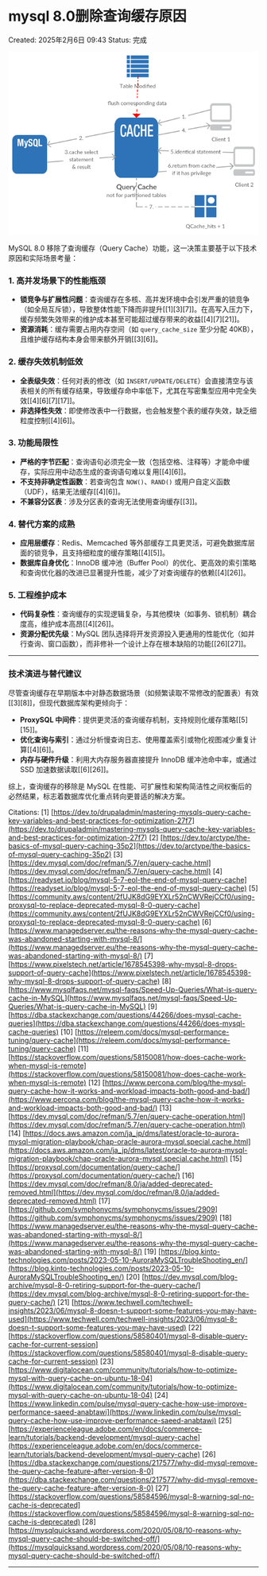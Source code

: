 # mysql 8.0删除查询缓存原因

Created: 2025年2月6日 09:43
Status: 完成

![image.png](mysql%208%200%E5%88%A0%E9%99%A4%E6%9F%A5%E8%AF%A2%E7%BC%93%E5%AD%98%E5%8E%9F%E5%9B%A0%201924bf1cd9988091a1abe3bdcc475d27/image.png)

MySQL 8.0 移除了查询缓存（Query Cache）功能，这一决策主要基于以下技术原因和实际场景考量：

### 1. **高并发场景下的性能瓶颈**

- **锁竞争与扩展性问题**：查询缓存在多核、高并发环境中会引发严重的锁竞争（如全局互斥锁），导致整体性能下降而非提升[[1][3][7]]。在高写入压力下，缓存频繁失效带来的维护成本甚至可能超过缓存带来的收益[[4][7][21]]。
- **资源消耗**：缓存需要占用内存空间（如 `query_cache_size` 至少分配 40KB），且维护缓存结构本身会带来额外开销[[3][6]]。

### 2. **缓存失效机制低效**

- **全表级失效**：任何对表的修改（如 `INSERT/UPDATE/DELETE`）会直接清空与该表相关的所有缓存结果，导致缓存命中率低下，尤其在写密集型应用中完全失效[[4][6][7][17]]。
- **非选择性失效**：即使修改表中一行数据，也会触发整个表的缓存失效，缺乏细粒度控制[[4][6]]。

### 3. **功能局限性**

- **严格的字节匹配**：查询语句必须完全一致（包括空格、注释等）才能命中缓存，实际应用中动态生成的查询语句难以复用[[4][6]]。
- **不支持非确定性函数**：若查询包含 `NOW()`、`RAND()` 或用户自定义函数（UDF），结果无法缓存[[4][6]]。
- **不兼容分区表**：涉及分区表的查询无法使用查询缓存[[3]]。

### 4. **替代方案的成熟**

- **应用层缓存**：Redis、Memcached 等外部缓存工具更灵活，可避免数据库层面的锁竞争，且支持细粒度的缓存策略[[4][5]]。
- **数据库自身优化**：InnoDB 缓冲池（Buffer Pool）的优化、更高效的索引策略和查询优化器的改进已显著提升性能，减少了对查询缓存的依赖[[4][26]]。

### 5. **工程维护成本**

- **代码复杂性**：查询缓存的实现逻辑复杂，与其他模块（如事务、锁机制）耦合度高，维护成本高昂[[4][26]]。
- **资源分配优先级**：MySQL 团队选择将开发资源投入更通用的性能优化（如并行查询、窗口函数），而非修补一个设计上存在根本缺陷的功能[[26][27]]。

---

### 技术演进与替代建议

尽管查询缓存在早期版本中对静态数据场景（如频繁读取不常修改的配置表）有效[[3][8]]，但现代数据库架构更倾向于：

- **ProxySQL 中间件**：提供更灵活的查询缓存机制，支持规则化缓存策略[[5][15]]。
- **优化查询与索引**：通过分析慢查询日志、使用覆盖索引或物化视图减少重复计算[[4][6]]。
- **内存与硬件升级**：利用大内存服务器直接提升 InnoDB 缓冲池命中率，或通过 SSD 加速数据读取[[6][26]]。

综上，查询缓存的移除是 MySQL 在性能、可扩展性和架构简洁性之间权衡后的必然结果，标志着数据库优化重点转向更普适的解决方案。

Citations:
[1] [https://dev.to/drupaladmin/mastering-mysqls-query-cache-key-variables-and-best-practices-for-optimization-27f7](https://dev.to/drupaladmin/mastering-mysqls-query-cache-key-variables-and-best-practices-for-optimization-27f7)
[2] [https://dev.to/arctype/the-basics-of-mysql-query-caching-35p2](https://dev.to/arctype/the-basics-of-mysql-query-caching-35p2)
[3] [https://dev.mysql.com/doc/refman/5.7/en/query-cache.html](https://dev.mysql.com/doc/refman/5.7/en/query-cache.html)
[4] [https://readyset.io/blog/mysql-5-7-eol-the-end-of-mysql-query-cache](https://readyset.io/blog/mysql-5-7-eol-the-end-of-mysql-query-cache)
[5] [https://community.aws/content/2fUJK8dG9EYXLr52nCWVRejCCf0/using-proxysql-to-replace-deprecated-mysql-8-0-query-cache](https://community.aws/content/2fUJK8dG9EYXLr52nCWVRejCCf0/using-proxysql-to-replace-deprecated-mysql-8-0-query-cache)
[6] [https://www.managedserver.eu/the-reasons-why-the-mysql-query-cache-was-abandoned-starting-with-mysql-8/](https://www.managedserver.eu/the-reasons-why-the-mysql-query-cache-was-abandoned-starting-with-mysql-8/)
[7] [https://www.pixelstech.net/article/1678545398-why-mysql-8-drops-support-of-query-cache](https://www.pixelstech.net/article/1678545398-why-mysql-8-drops-support-of-query-cache)
[8] [https://www.mysqlfaqs.net/mysql-faqs/Speed-Up-Queries/What-is-query-cache-in-MySQL](https://www.mysqlfaqs.net/mysql-faqs/Speed-Up-Queries/What-is-query-cache-in-MySQL)
[9] [https://dba.stackexchange.com/questions/44266/does-mysql-cache-queries](https://dba.stackexchange.com/questions/44266/does-mysql-cache-queries)
[10] [https://releem.com/docs/mysql-performance-tuning/query-cache](https://releem.com/docs/mysql-performance-tuning/query-cache)
[11] [https://stackoverflow.com/questions/58150081/how-does-cache-work-when-mysql-is-remote](https://stackoverflow.com/questions/58150081/how-does-cache-work-when-mysql-is-remote)
[12] [https://www.percona.com/blog/the-mysql-query-cache-how-it-works-and-workload-impacts-both-good-and-bad/](https://www.percona.com/blog/the-mysql-query-cache-how-it-works-and-workload-impacts-both-good-and-bad/)
[13] [https://dev.mysql.com/doc/refman/5.7/en/query-cache-operation.html](https://dev.mysql.com/doc/refman/5.7/en/query-cache-operation.html)
[14] [https://docs.aws.amazon.com/ja_jp/dms/latest/oracle-to-aurora-mysql-migration-playbook/chap-oracle-aurora-mysql.special.cache.html](https://docs.aws.amazon.com/ja_jp/dms/latest/oracle-to-aurora-mysql-migration-playbook/chap-oracle-aurora-mysql.special.cache.html)
[15] [https://proxysql.com/documentation/query-cache/](https://proxysql.com/documentation/query-cache/)
[16] [https://dev.mysql.com/doc/refman/8.0/ja/added-deprecated-removed.html](https://dev.mysql.com/doc/refman/8.0/ja/added-deprecated-removed.html)
[17] [https://github.com/symphonycms/symphonycms/issues/2909](https://github.com/symphonycms/symphonycms/issues/2909)
[18] [https://www.managedserver.eu/the-reasons-why-the-mysql-query-cache-was-abandoned-starting-with-mysql-8/](https://www.managedserver.eu/the-reasons-why-the-mysql-query-cache-was-abandoned-starting-with-mysql-8/)
[19] [https://blog.kinto-technologies.com/posts/2023-05-10-AuroraMySQLTroubleShooting_en/](https://blog.kinto-technologies.com/posts/2023-05-10-AuroraMySQLTroubleShooting_en/)
[20] [https://dev.mysql.com/blog-archive/mysql-8-0-retiring-support-for-the-query-cache/](https://dev.mysql.com/blog-archive/mysql-8-0-retiring-support-for-the-query-cache/)
[21] [https://www.techwell.com/techwell-insights/2023/06/mysql-8-doesn-t-support-some-features-you-may-have-used](https://www.techwell.com/techwell-insights/2023/06/mysql-8-doesn-t-support-some-features-you-may-have-used)
[22] [https://stackoverflow.com/questions/58580401/mysql-8-disable-query-cache-for-current-session](https://stackoverflow.com/questions/58580401/mysql-8-disable-query-cache-for-current-session)
[23] [https://www.digitalocean.com/community/tutorials/how-to-optimize-mysql-with-query-cache-on-ubuntu-18-04](https://www.digitalocean.com/community/tutorials/how-to-optimize-mysql-with-query-cache-on-ubuntu-18-04)
[24] [https://www.linkedin.com/pulse/mysql-query-cache-how-use-improve-performance-saeed-anabtawi](https://www.linkedin.com/pulse/mysql-query-cache-how-use-improve-performance-saeed-anabtawi)
[25] [https://experienceleague.adobe.com/en/docs/commerce-learn/tutorials/backend-development/mysql-query-cache](https://experienceleague.adobe.com/en/docs/commerce-learn/tutorials/backend-development/mysql-query-cache)
[26] [https://dba.stackexchange.com/questions/217577/why-did-mysql-remove-the-query-cache-feature-after-version-8-0](https://dba.stackexchange.com/questions/217577/why-did-mysql-remove-the-query-cache-feature-after-version-8-0)
[27] [https://stackoverflow.com/questions/58584596/mysql-8-warning-sql-no-cache-is-deprecated](https://stackoverflow.com/questions/58584596/mysql-8-warning-sql-no-cache-is-deprecated)
[28] [https://mysqlquicksand.wordpress.com/2020/05/08/10-reasons-why-mysql-query-cache-should-be-switched-off/](https://mysqlquicksand.wordpress.com/2020/05/08/10-reasons-why-mysql-query-cache-should-be-switched-off/)

---